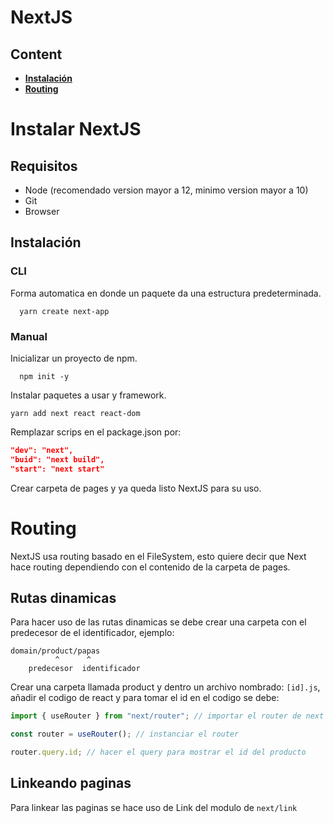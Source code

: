 # NextJS

## Content

-   **[Instalación](#Instalar-NextJS)**
-   **[Routing](#Routing)**

# Instalar NextJS

## Requisitos

-   Node (recomendado version mayor a 12, minimo version mayor a 10)
-   Git
-   Browser

## Instalación

### CLI

Forma automatica en donde un paquete da una estructura predeterminada.

```console
  yarn create next-app
```

### Manual

Inicializar un proyecto de npm.

```console
  npm init -y
```

Instalar paquetes a usar y framework.

```console
yarn add next react react-dom
```

Remplazar scrips en el package.json por:

```json
"dev": "next",
"buid": "next build",
"start": "next start"
```

Crear carpeta de pages y ya queda listo NextJS para su uso.

# Routing

NextJS usa routing basado en el FileSystem, esto quiere decir que Next hace routing dependiendo con el contenido de la carpeta de pages.

## Rutas dinamicas

Para hacer uso de las rutas dinamicas se debe crear una carpeta con el predecesor de el identificador, ejemplo:

```
domain/product/papas
          ^      ^
    predecesor  identificador
```

Crear una carpeta llamada product y dentro un archivo nombrado: `[id].js`, añadir el codigo de react y para tomar el id en el codigo se debe:

```javascript
import { useRouter } from "next/router"; // importar el router de next

const router = useRouter(); // instanciar el router

router.query.id; // hacer el query para mostrar el id del producto
```

## Linkeando paginas

Para linkear las paginas se hace uso de Link del modulo de `next/link`
